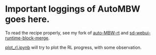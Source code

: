 # Important loggings of AutoMBW goes here.

To read the recipe properly, see my fork of [auto-MBW-rt](https://github.com/6DammK9/auto-MBW-rt) and [sd-webui-runtime-block-merge](https://github.com/6DammK9/sd-webui-runtime-block-merge).

[plot_rl.ipynb](./plot_rl.ipynb) will try to plot the RL progress, with some observation.
